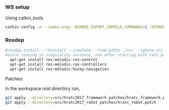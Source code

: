 ### WS setup
Using catkin_tools

```sh
catkin config -a --cmake-args -DCMAKE_EXPORT_COMPILE_COMMANDS=1 -DCMAKE_BUILD_TYPE=Debug
```



### Rosdep
```sh
#rosdep install --reinstall --simulate --from-paths ./src --ignore-src
#since running in singularity instance, run after starting with root privleges
  apt-get install ros-melodic-ros-control
  apt-get install ros-melodic-ros-controllers
  apt-get install ros-melodic-husky-navigation

```


Patches:

In the workspace root directory run,

```sh
git apply --directory=src/hratc2017_framework patches/hratc_framework.patch
git apply --directory=src/hratc2017_robot patches/hratc_robot.patch
```
